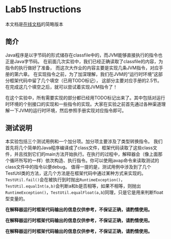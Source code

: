 # Lab5 Instructions

本文档是[在线文档](https://app.gitbook.com/@jvvm/s/jvm/mooc-minilab/instructions)的简略版本

## 简介

Java程序是以字节码的形式储存在classfile中的，而JVM能够直接执行的指令也正是Java字节码。 在前面几次实验中，我们已经正确读取了classfile的内容，为指令的执行做好了准备， 而这次大作业的内容主要是实现几条JVM指令，对应手册的第六章。 在实现指令之前，为了加深理解，我们在JVM的“运行时环境”这部分框架代码中留了几个填空（已用TODO标记）， 这部分主要对应手册的2.5节。 在完成这几个填空之后，就可以尝试着实现JVM指令了！

在这个实验中，所有需要实现的部分都已经用TODO标记出来了。其中包括对运行时环境的个别接口的实现和一些指令的实现。大家在实验之前首先通过各种渠道理解一下JVM的运行时环境，然后参照手册实现对应指令即可。

## 测试说明

本实验包括三个测试用例和一个加分项。加分项主要涉及了类型转换指令。 我们首先将几个简单的Java程序编译成了class文件，框架代码读取了这些class文件，并且找到它们的main方法开始执行。在执行的过程中，解释器会（像上面那个循环所写的一样）依次构造、执行指令。你可以使用javap命令来读取测试的class文件中的指令以便debug。
值得一提的是，测试用例中涉及到了几个TestUtil类的方法，这几个方法是在框架代码中通过某种方式来实现的。`TestUtil.fail()`会在被执行到时抛出`RuntimeException()`，`TestUtil.equalInt(a,b)`会判断a和b是否相等，如果不相等，则抛出`RuntimeException()`，`TestUtil.equalFloat(a,b`)同理，只是它是用来判断float型变量的。

**在解释器运行时框架代码输出的信息仅供参考，不保证正确，请酌情使用。**

**在解释器运行时框架代码输出的信息仅供参考，不保证正确，请酌情使用。**

**在解释器运行时框架代码输出的信息仅供参考，不保证正确，请酌情使用。**